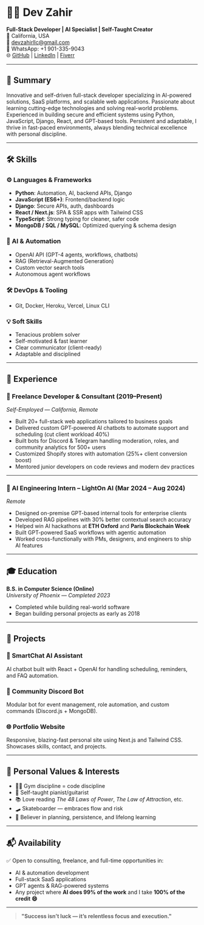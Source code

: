 # 👨‍💻 Dev Zahir

**Full-Stack Developer | AI Specialist | Self-Taught Creator**  
📍 California, USA  
📧 devzahirllc@gmail.com  
📱 WhatsApp: +1 901-335-9043  
🌐 [GitHub](https://github.com/devzahirx3) | [LinkedIn](https://linkedin.com/in/dev-zahir-54baa5376) | [Fiverr](https://fiverr.com/s/m5Vb1g8)

---

## 🧠 Summary

Innovative and self-driven full-stack developer specializing in AI-powered solutions, SaaS platforms, and scalable web applications. Passionate about learning cutting-edge technologies and solving real-world problems. Experienced in building secure and efficient systems using Python, JavaScript, Django, React, and GPT-based tools. Persistent and adaptable, I thrive in fast-paced environments, always blending technical excellence with personal discipline.

---

## 🛠️ Skills

### ⚙️ Languages & Frameworks
- **Python**: Automation, AI, backend APIs, Django
- **JavaScript (ES6+)**: Frontend/backend logic
- **Django**: Secure APIs, auth, dashboards
- **React / Next.js**: SPA & SSR apps with Tailwind CSS
- **TypeScript**: Strong typing for cleaner, safer code
- **MongoDB / SQL / MySQL**: Optimized querying & schema design

### 🧠 AI & Automation
- OpenAI API (GPT-4 agents, workflows, chatbots)
- RAG (Retrieval-Augmented Generation)
- Custom vector search tools
- Autonomous agent workflows

### 🛠️ DevOps & Tooling
- Git, Docker, Heroku, Vercel, Linux CLI

### 💡 Soft Skills
- Tenacious problem solver
- Self-motivated & fast learner
- Clear communicator (client-ready)
- Adaptable and disciplined

---

## 💼 Experience

### 🔧 Freelance Developer & Consultant (2019–Present)  
*Self-Employed — California, Remote*

- Built 20+ full-stack web applications tailored to business goals
- Delivered custom GPT-powered AI chatbots to automate support and scheduling (cut client workload 40%)
- Built bots for Discord & Telegram handling moderation, roles, and community analytics for 500+ users
- Customized Shopify stores with automation (25%+ client conversion boost)
- Mentored junior developers on code reviews and modern dev practices

---

### 🧪 AI Engineering Intern – LightOn AI (Mar 2024 – Aug 2024)  
*Remote*

- Designed on-premise GPT-based internal tools for enterprise clients
- Developed RAG pipelines with 30% better contextual search accuracy
- Helped win AI hackathons at **ETH Oxford** and **Paris Blockchain Week**
- Built GPT-powered SaaS workflows with agentic automation
- Worked cross-functionally with PMs, designers, and engineers to ship AI features

---

## 🎓 Education

**B.S. in Computer Science (Online)**  
*University of Phoenix — Completed 2023*

- Completed while building real-world software
- Began building personal projects as early as 2018

---

## 🚀 Projects

### 🧠 SmartChat AI Assistant
AI chatbot built with React + OpenAI for handling scheduling, reminders, and FAQ automation.

### 🤖 Community Discord Bot
Modular bot for event management, role automation, and custom commands (Discord.js + MongoDB).

### 🌐 Portfolio Website
Responsive, blazing-fast personal site using Next.js and Tailwind CSS. Showcases skills, contact, and projects.

---

## 🎯 Personal Values & Interests

- 🏋️‍♂️ Gym discipline = code discipline  
- 🎹 Self-taught pianist/guitarist  
- 📚 Love reading *The 48 Laws of Power*, *The Law of Attraction*, etc.  
- 🛹 Skateboarder — embraces flow and risk  
- 🔑 Believer in planning, persistence, and lifelong learning  

---

## 📬 Availability

✅ Open to consulting, freelance, and full-time opportunities in:
- AI & automation development  
- Full-stack SaaS applications  
- GPT agents & RAG-powered systems  
- Any project where **AI does 99% of the work** and I take **100% of the credit 😄**

---

> **"Success isn’t luck — it’s relentless focus and execution."**
